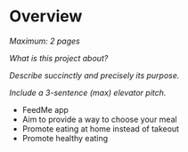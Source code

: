 # Overview

*Maximum: 2 pages*

*What is this project about?*

*Describe succinctly and precisely its purpose.*

*Include a 3-sentence (max) elevator pitch.*

- FeedMe app
- Aim to provide a way to choose your meal
- Promote eating at home instead of takeout
- Promote healthy eating 